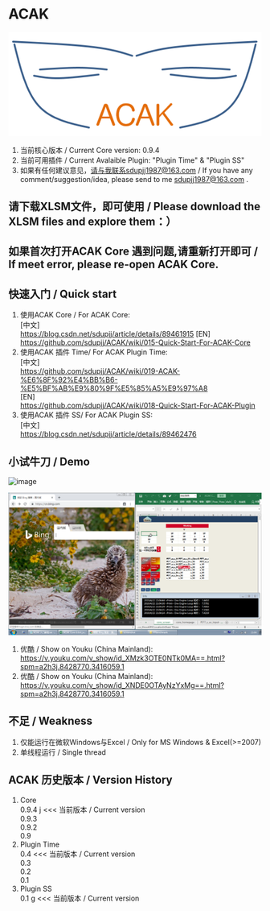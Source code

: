 ﻿# ACAK
![image](https://github.com/sdupjj/ACAK/blob/master/screenshots/logo.png)     
1. 当前核心版本 / Current Core version: 0.9.4  
2. 当前可用插件 / Current Avalaible Plugin: "Plugin Time" & "Plugin SS" 
3. 如果有任何建议意见，请与我联系sdupjj1987@163.com / If you have any comment/suggestion/idea, please send to me sdupjj1987@163.com . 

## 请下载XLSM文件，即可使用 / Please download the XLSM files and explore them：）

## 如果首次打开ACAK Core 遇到问题,请重新打开即可 / If meet error, please re-open ACAK Core.

## 快速入门 / Quick start
1. 使用ACAK Core / For ACAK Core:  
[中文]  
https://blog.csdn.net/sdupjj/article/details/89461915
[EN]  
https://github.com/sdupjj/ACAK/wiki/015-Quick-Start-For-ACAK-Core  
2. 使用ACAK 插件 Time/ For ACAK Plugin Time:  
[中文]  
https://github.com/sdupjj/ACAK/wiki/019-ACAK-%E6%8F%92%E4%BB%B6-%E5%BF%AB%E9%80%9F%E5%85%A5%E9%97%A8  
[EN]  
https://github.com/sdupjj/ACAK/wiki/018-Quick-Start-For-ACAK-Plugin  
3. 使用ACAK 插件 SS/ For ACAK Plugin SS:  
[中文]  
https://blog.csdn.net/sdupjj/article/details/89462476

## 小试牛刀 / Demo
 ![image](https://github.com/sdupjj/ACAK/blob/master/screenshots/20181224%20DEMO%2001.jpg)  

 ![image](https://github.com/sdupjj/ACAK/blob/master/screenshots/20190422DEMO02.png)  

1. 优酷 / Show on Youku (China Mainland):  
https://v.youku.com/v_show/id_XMzk3OTE0NTk0MA==.html?spm=a2h3j.8428770.3416059.1  
2. 优酷 / Show on Youku (China Mainland):  
https://v.youku.com/v_show/id_XNDE0OTAyNzYxMg==.html?spm=a2h3j.8428770.3416059.1


## 不足 / Weakness
1. 仅能运行在微软Windows与Excel / Only for MS Windows & Excel(>=2007)
2. 单线程运行 / Single thread  

## ACAK 历史版本 / Version History  
1. Core  
0.9.4 j  <<< 当前版本 / Current version  
0.9.3  
0.9.2  
0.9  
2. Plugin Time  
0.4  <<< 当前版本 / Current version  
0.3  
0.2    
0.1  
3. Plugin SS  
0.1 g <<< 当前版本 / Current version  